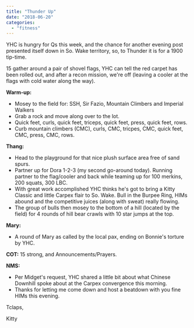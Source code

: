 ```yaml
---
title: "Thunder Up"
date: "2018-06-20"
categories: 
  - "fitness"
---
```


YHC is hungry for Qs this week, and the chance for another evening post presented itself down in So. Wake territory, so, to Thunder it is for a 1900 tip-time.

15 gather around a pair of shovel flags, YHC can tell the red carpet has been rolled out, and after a recon mission, we're off (leaving a cooler at the flags with cold water along the way).

**Warm-up:**

- Mosey to the field for: SSH, Sir Fazio, Mountain Climbers and Imperial Walkers
- Grab a rock and move along over to the lot.
- Quick feet, curls, quick feet, triceps, quick feet, press, quick feet, rows.
- Curb mountain climbers (CMC), curls, CMC, tricpes, CMC, quick feet, CMC, press, CMC, rows.

**Thang:**

- Head to the playground for that nice plush surface area free of sand spurs.
- Partner up for Dora 1-2-3 (my second go-around today). Running partner to the flag/cooler and back while teaming up for 100 merkins, 200 squats, 300 LBC.
- With great work accomplished YHC thinks he's got to bring a Kitty Classic and little Carpex flair to So. Wake. Bull in the Burpee Ring, HIMs abound and the competitive juices (along with sweat) really flowing.
- The group of bulls then mosey to the bottom of a hill (located by the field) for 4 rounds of hill bear crawls with 10 star jumps at the top.

**Mary:**

- A round of Mary as called by the local pax, ending on Bonnie's torture by YHC.

**COT:** 15 strong, and Announcements/Prayers.

**NMS:**

- Per Midget's request, YHC shared a little bit about what Chinese Downhill spoke about at the Carpex convergence this morning.
- Thanks for letting me come down and host a beatdown with you fine HIMs this evening.

Tclaps,

Kitty

